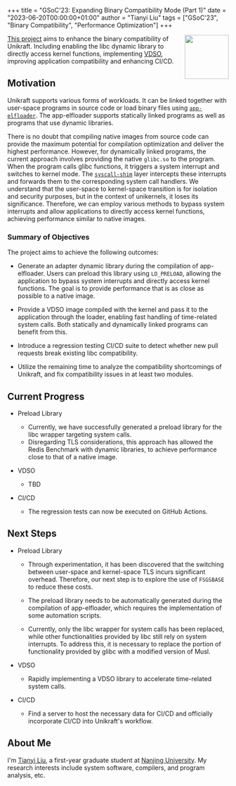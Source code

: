 +++
title = "GSoC'23: Expanding Binary Compatibility Mode (Part 1)"
date = "2023-06-20T00:00:00+01:00"
author = "Tianyi Liu"
tags = ["GSoC'23", "Binary Compatibility", "Performance Optimization"]
+++

<img width="100px" src="https://summerofcode.withgoogle.com/assets/media/gsoc-2023-badge.svg" align="right" />

[This project](https://summerofcode.withgoogle.com/programs/2023/projects/Bl7ARfep) aims to enhance the binary compatibility of Unikraft.
Including enabling the libc dynamic library to directly access kernel functions, implementing [VDSO](https://man7.org/linux/man-pages/man7/vdso.7.html), improving application compatibility and enhancing CI/CD.

## Motivation

Unikraft supports various forms of workloads.
It can be linked together with user-space programs in source code or load binary files using [`app-elfloader`](https://github.com/unikraft/app-elfloader/).
The app-elfloader supports statically linked programs as well as programs that use dynamic libraries.

There is no doubt that compiling native images from source code can provide the maximum potential for compilation optimization and deliver the highest performance.
However, for dynamically linked programs, the current approach involves providing the native `glibc.so` to the program.
When the program calls glibc functions, it triggers a system interrupt and switches to kernel mode.
The [`syscall-shim`](https://unikraft.org/community/hackathons/2022-05-lyon/bincompat/) layer intercepts these interrupts and forwards them to the corresponding system call handlers.
We understand that the user-space to kernel-space transition is for isolation and security purposes, but in the context of unikernels, it loses its significance.
Therefore, we can employ various methods to bypass system interrupts and allow applications to directly access kernel functions, achieving performance similar to native images.

### Summary of Objectives

The project aims to achieve the following outcomes:

* Generate an adapter dynamic library during the compilation of app-elfloader.
  Users can preload this library using `LD_PRELOAD`, allowing the application to bypass system interrupts and directly access kernel functions.
  The goal is to provide performance that is as close as possible to a native image.

* Provide a VDSO image compiled with the kernel and pass it to the application through the loader, enabling fast handling of time-related system calls.
  Both statically and dynamically linked programs can benefit from this.

* Introduce a regression testing CI/CD suite to detect whether new pull requests break existing libc compatibility.

* Utilize the remaining time to analyze the compatibility shortcomings of Unikraft, and fix compatibility issues in at least two modules.

## Current Progress

* Preload Library
  * Currently, we have successfully generated a preload library for the libc wrapper targeting system calls.
  * Disregarding TLS considerations, this approach has allowed the Redis Benchmark with dynamic libraries, to achieve performance close to that of a native image.

* VDSO
  * TBD

* CI/CD
  * The regression tests can now be executed on GitHub Actions.

## Next Steps

* Preload Library

  * Through experimentation, it has been discovered that the switching between user-space and kernel-space TLS incurs significant overhead.
    Therefore, our next step is to explore the use of `FSGSBASE` to reduce these costs.

  * The preload library needs to be automatically generated during the compilation of app-elfloader, which requires the implementation of some automation scripts.

  * Currently, only the libc wrapper for system calls has been replaced, while other functionalities provided by libc still rely on system interrupts.
    To address this, it is necessary to replace the portion of functionality provided by glibc with a modified version of Musl.

* VDSO

  * Rapidly implementing a VDSO library to accelerate time-related system calls.

* CI/CD

  * Find a server to host the necessary data for CI/CD and officially incorporate CI/CD into Unikraft's workflow.

## About Me

I'm [Tianyi Liu](https://github.com/i-Pear), a first-year graduate student at [Nanjing University](https://www.nju.edu.cn/en/).
My research interests include system software, compilers, and program analysis, etc.
